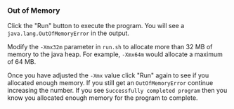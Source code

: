 ### Out of Memory

Click the "Run" button to execute the program. You will see a `java.lang.OutOfMemoryError` in the output. 

Modify the `-Xmx32m` parameter in `run.sh` to allocate more than 32 MB of memory to the java heap. For example, `-Xmx64m` would allocate a maximum of 64 MB.

Once you have adjusted the `-Xmx` value click "Run" again to see if you allocated enough memory. If you still get an `OutOfMemoryError` continue increasing the number. If you see `Successfully completed program` then you know you allocated enough memory for the program to complete. 

